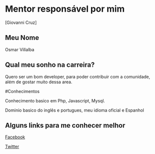 # Mentor responsável por mim

[Giovanni Cruz]

## Meu Nome

Osmar Villalba

## Qual meu sonho na carreira?

Quero ser um bom developer, para poder contribuir com a comunidade, além de gostar muito dessa area.

#Conhecimentos

Conhecimento basico em Php, Javascript, Mysql.

Dominio basico do inglês e portugues, meu idioma oficial e Espanhol

## Alguns links para me conhecer melhor

[Facebook](https://www.facebook.com/osmar.luc)

[Twitter](https://twitter.com/osmar_luc)

